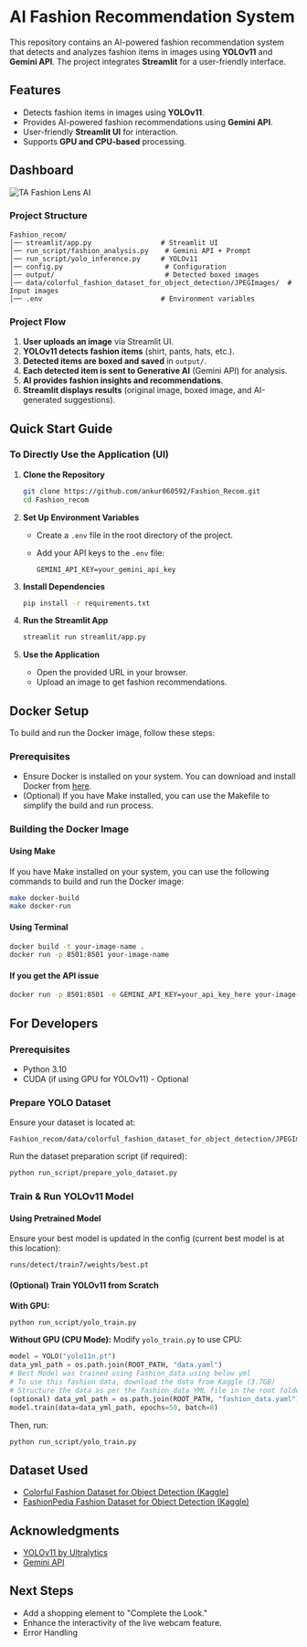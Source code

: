 # AI Fashion Recommendation System

This repository contains an AI-powered fashion recommendation system that detects and analyzes fashion items in images using **YOLOv11** and **Gemini API**. The project integrates **Streamlit** for a user-friendly interface.

## Features

- Detects fashion items in images using **YOLOv11**.
- Provides AI-powered fashion recommendations using **Gemini API**.
- User-friendly **Streamlit UI** for interaction.
- Supports **GPU and CPU-based** processing.

## Dashboard

![TA Fashion Lens AI](https://github.com/ankur060592/Fashion_Recom/blob/update_readme/streamlit/result_sample/UI_sample.gif)

### Project Structure

```
Fashion_recom/
│── streamlit/app.py                 # Streamlit UI
│── run_script/fashion_analysis.py    # Gemini API + Prompt
│── run_script/yolo_inference.py     # YOLOv11
│── config.py                         # Configuration
│── output/                           # Detected boxed images
│── data/colorful_fashion_dataset_for_object_detection/JPEGImages/  # Input images
│── .env                             # Environment variables
```

### Project Flow

1. **User uploads an image** via Streamlit UI.
2. **YOLOv11 detects fashion items** (shirt, pants, hats, etc.).
3. **Detected items are boxed and saved** in `output/`.
4. **Each detected item is sent to Generative AI** (Gemini API) for analysis.
5. **AI provides fashion insights and recommendations**.
6. **Streamlit displays results** (original image, boxed image, and AI-generated suggestions).

## Quick Start Guide

### To Directly Use the Application (UI)

1. **Clone the Repository**

   ```bash
   git clone https://github.com/ankur060592/Fashion_Recom.git
   cd Fashion_recom
   ```

2. **Set Up Environment Variables**

   - Create a `.env` file in the root directory of the project.
   - Add your API keys to the `.env` file:

     ```env
     GEMINI_API_KEY=your_gemini_api_key
     ```

3. **Install Dependencies**

   ```bash
   pip install -r requirements.txt
   ```

4. **Run the Streamlit App**

   ```bash
   streamlit run streamlit/app.py
   ```

5. **Use the Application**

   - Open the provided URL in your browser.
   - Upload an image to get fashion recommendations.

## Docker Setup

To build and run the Docker image, follow these steps:

### Prerequisites

- Ensure Docker is installed on your system. You can download and install Docker from [here](https://www.docker.com/get-started).
- (Optional) If you have Make installed, you can use the Makefile to simplify the build and run process.

### Building the Docker Image

#### Using Make

If you have Make installed on your system, you can use the following commands to build and run the Docker image:

```bash
make docker-build
make docker-run
 ```

#### Using Terminal

   ```bash
docker build -t your-image-name .
docker run -p 8501:8501 your-image-name
   ```
#### If you get the API issue
   ```bash
docker run -p 8501:8501 -e GEMINI_API_KEY=your_api_key_here your-image-name
   ```

## For Developers

### Prerequisites

- Python 3.10
- CUDA (if using GPU for YOLOv11) - Optional

### Prepare YOLO Dataset

Ensure your dataset is located at:
```
Fashion_recom/data/colorful_fashion_dataset_for_object_detection/JPEGImages/
```

Run the dataset preparation script (if required):
```bash
python run_script/prepare_yolo_dataset.py
```

### Train & Run YOLOv11 Model

#### **Using Pretrained Model**

Ensure your best model is updated in the config (current best model is at this location):
```
runs/detect/train7/weights/best.pt
```

#### **(Optional) Train YOLOv11 from Scratch**

**With GPU:**
```bash
python run_script/yolo_train.py
```

**Without GPU (CPU Mode):**
Modify `yolo_train.py` to use CPU:
```python
model = YOLO("yolo11n.pt")
data_yml_path = os.path.join(ROOT_PATH, "data.yaml")
# Best Model was trained using Fashion_data using below yml
# To use this fashion data, download the data from Kaggle (3.7GB)
# Structure the data as per the fashion_data YML file in the root folder
(optional) data_yml_path = os.path.join(ROOT_PATH, "fashion_data.yaml")
model.train(data=data_yml_path, epochs=50, batch=8)
```
Then, run:
```bash
python run_script/yolo_train.py
```

## Dataset Used

- [Colorful Fashion Dataset for Object Detection (Kaggle)](https://www.kaggle.com/datasets)
- [FashionPedia Fashion Dataset for Object Detection (Kaggle)](https://www.kaggle.com/datasets)

## Acknowledgments

- [YOLOv11 by Ultralytics](https://github.com/ultralytics/ultralytics)
- [Gemini API](https://ai.google.dev/)

## Next Steps

- Add a shopping element to "Complete the Look."
- Enhance the interactivity of the live webcam feature.
- Error Handling